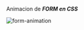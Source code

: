 Animacion de ***FORM en CSS***


![form-animation](https://github.com/ezomoza/Form-animation/assets/114027093/b4bea7ac-954b-4ffa-bfca-0347a7998bc7)

